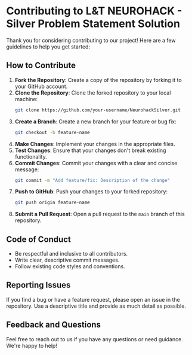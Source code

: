 # Contributing to L&T NEUROHACK - Silver Problem Statement Solution

Thank you for considering contributing to our project! Here are a few guidelines to help you get started:

## How to Contribute

1. **Fork the Repository**: Create a copy of the repository by forking it to your GitHub account.
2. **Clone the Repository**: Clone the forked repository to your local machine:
   ```bash
   git clone https://github.com/your-username/NeurohackSilver.git
   ```
3. **Create a Branch**: Create a new branch for your feature or bug fix:
   ```bash
   git checkout -b feature-name
   ```
4. **Make Changes**: Implement your changes in the appropriate files.
5. **Test Changes**: Ensure that your changes don't break existing functionality.
6. **Commit Changes**: Commit your changes with a clear and concise message:
   ```bash
   git commit -m "Add feature/fix: Description of the change"
   ```
7. **Push to GitHub**: Push your changes to your forked repository:
   ```bash
   git push origin feature-name
   ```
8. **Submit a Pull Request**: Open a pull request to the `main` branch of this repository.

## Code of Conduct

- Be respectful and inclusive to all contributors.
- Write clear, descriptive commit messages.
- Follow existing code styles and conventions.

## Reporting Issues

If you find a bug or have a feature request, please open an issue in the repository. Use a descriptive title and provide as much detail as possible.

## Feedback and Questions

Feel free to reach out to us if you have any questions or need guidance. We're happy to help!
